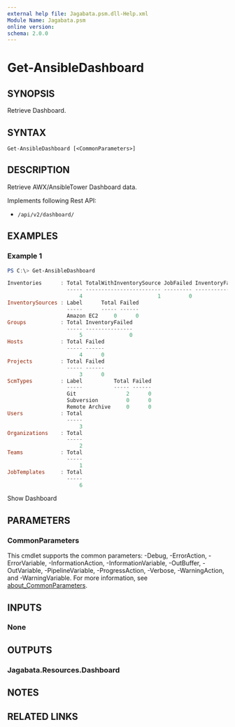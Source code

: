 ```yaml
---
external help file: Jagabata.psm.dll-Help.xml
Module Name: Jagabata.psm
online version:
schema: 2.0.0
---
```


# Get-AnsibleDashboard

## SYNOPSIS
Retrieve Dashboard.

## SYNTAX

```
Get-AnsibleDashboard [<CommonParameters>]
```

## DESCRIPTION
Retrieve AWX/AnsibleTower Dashboard data.

Implements following Rest API:  
- `/api/v2/dashboard/`

## EXAMPLES

### Example 1
```powershell
PS C:\> Get-AnsibleDashboard

Inventories      : Total TotalWithInventorySource JobFailed InventoryFailed
                   ----- ------------------------ --------- ---------------
                       4                        1         0               0
InventorySources : Label      Total Failed
                   -----      ----- ------
                   Amazon EC2     0      0
Groups           : Total InventoryFailed
                   ----- ---------------
                       5               0
Hosts            : Total Failed
                   ----- ------
                       4      0
Projects         : Total Failed
                   ----- ------
                       3      0
ScmTypes         : Label          Total Failed
                   -----          ----- ------
                   Git                2      0
                   Subversion         0      0
                   Remote Archive     0      0
Users            : Total
                   -----
                       3
Organizations    : Total
                   -----
                       2
Teams            : Total
                   -----
                       1
JobTemplates     : Total
                   -----
                       6
```

Show Dashboard

## PARAMETERS

### CommonParameters
This cmdlet supports the common parameters: -Debug, -ErrorAction, -ErrorVariable, -InformationAction, -InformationVariable, -OutBuffer, -OutVariable, -PipelineVariable, -ProgressAction, -Verbose, -WarningAction, and -WarningVariable. For more information, see [about_CommonParameters](http://go.microsoft.com/fwlink/?LinkID=113216).

## INPUTS

### None
## OUTPUTS

### Jagabata.Resources.Dashboard
## NOTES

## RELATED LINKS
